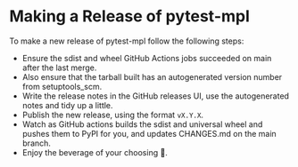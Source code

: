 # Making a Release of pytest-mpl

To make a new release of pytest-mpl follow the following steps:

* Ensure the sdist and wheel GitHub Actions jobs succeeded on main after the last merge.
* Also ensure that the tarball built has an autogenerated version number from setuptools_scm.
* Write the release notes in the GitHub releases UI, use the autogenerated
  notes and tidy up a little.
* Publish the new release, using the format `vX.Y.X`.
* Watch as GitHub actions builds the sdist and universal wheel and pushes them to PyPI for you, and updates CHANGES.md on the main branch.
* Enjoy the beverage of your choosing 🍻.
